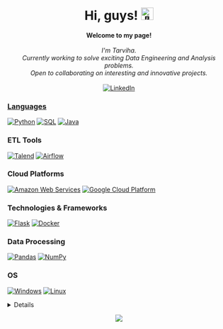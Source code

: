 <h1 align="center">Hi, guys! <img src="https://github.com/wervlad/wervlad/assets/24524555/766d336d-b87d-44ba-807c-c51de2bc6b4d" width="28px" alt="👋"></h1>

<p align="center">
    <b>Welcome to my page!</b><br><br>
    <i>
        I'm Tarviha.<br>
        Currently working to solve exciting Data Engineering and Analysis problems.<br>
        Open to collaborating on interesting and innovative projects.<br>
    </i><br>
    <a href="https://www.linkedin.com/in/tarviha-fatima/">
        <img src="https://img.shields.io/badge/LinkedIn-blue?style=flat-square&logo=linkedin" alt="LinkedIn">
   

### Languages
[![Python](https://img.shields.io/badge/python-black?style=for-the-badge&logo=python)](https://github.com/tarvihafatima)
[![SQL](https://img.shields.io/badge/sql-black?style=for-the-badge&logo=mysql)](https://github.com/tarvihafatima)
[![Java](https://img.shields.io/badge/java-black?style=for-the-badge&logo=openjdk)](https://github.com/tarvihafatima)

### ETL Tools
[![Talend](https://img.shields.io/badge/talend-black?style=for-the-badge&logo=talend)](https://github.com/tarvihafatima)
[![Airflow](https://img.shields.io/badge/airflow-black?style=for-the-badge&logo=apacheairflow)](https://github.com/tarvihafatima)

### Cloud Platforms
[![Amazon Web Services](https://img.shields.io/badge/aws-black?style=for-the-badge&logo=amazon)](https://github.com/tarvihafatima)
[![Google Cloud Platform](https://img.shields.io/badge/gcp-black?style=for-the-badge&logo=google)](https://github.com/tarvihafatima)

### Technologies & Frameworks
[![Flask](https://img.shields.io/badge/flask-black?style=for-the-badge&logo=flask)](https://github.com/tarvihafatima)
[![Docker](https://img.shields.io/badge/docker-black?style=for-the-badge&logo=docker)](https://hub.docker.com/u/tarvihafatima)
        
### Data Processing
[![Pandas](https://img.shields.io/badge/pandas-black?style=for-the-badge&logo=pandas)](https://github.com/tarvihafatima)
[![NumPy](https://img.shields.io/badge/numpy-black?style=for-the-badge&logo=numpy)](https://github.com/tarvihafatima)

### OS
[![Windows](https://img.shields.io/badge/Windows-black?style=for-the-badge&logo=Windows)](https://github.com/tarvihafatima)
[![Linux](https://img.shields.io/badge/linux-black?style=for-the-badge&logo=Linux)](https://github.com/tarvihafatima)

<details>
<p align="center">
  <a href="https://github.com/tarvihafatima">
    <img src="http://github-profile-summary-cards.vercel.app/api/cards/profile-details?username=tarvihafatima&theme=transparent" />
  </a>
  <a href="https://github.com/tarvihafatima">
    <img src="https://github-readme-streak-stats.herokuapp.com/?user=tarvihafatima&hide_border=true&card_width=338&theme=transparent" />
  </a>
  <a href="https://github.com/tarvihafatima">
    <img src="http://github-profile-summary-cards.vercel.app/api/cards/stats?username=tarvihafatima&theme=transparent" />
  </a>
</p>
</details>

<p align="center">
  <a href="https://github.com/tarvihafatima">
    <img src="https://komarev.com/ghpvc/?username=tarvihafatima&color=blue&style=flat)" />
  </a>
</p>
<!--

- 🔭 I’m currently working on ...
- 🌱 I’m currently learning ...
- 👯 I’m looking to collaborate on ...
- 🤔 I’m looking for help with ...
- 💬 Ask me about ...
- 📫 How to reach me: ...
- 😄 Pronouns: ...
- ⚡ Fun fact: ...
-->
